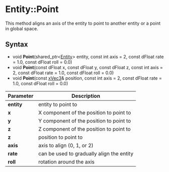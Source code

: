 # Entity::Point

This method aligns an axis of the entity to point to another entity or a point in global space.

## Syntax

- void **Point**(shared_ptr<[Entity](Entity.md)\> entity, const int axis = 2, const dFloat rate = 1.0, const dFloat roll = 0.0) 
- void **Point**(const dFloat x, const dFloat y, const dFloat z, const int axis = 2, const dFloat rate = 1.0, const dFloat roll = 0.0) 
- void **Point**(const [xVec3](xVec3.md)& position, const int axis = 2, const dFloat rate = 1.0, const dFloat roll = 0.0) 

| Parameter | Description |
| --- | --- |
| **entity** | entity to point to |
| **x** | X component of the position to point to |
| **y** | Y component of the position to point to |
| **z** | Z component of the position to point to |
| **z** | position to point to |
| **axis** | axis to align (0, 1, or 2) | 
| **rate** | can be used to gradually align the entity | 
| **roll** | rotation around the axis |
